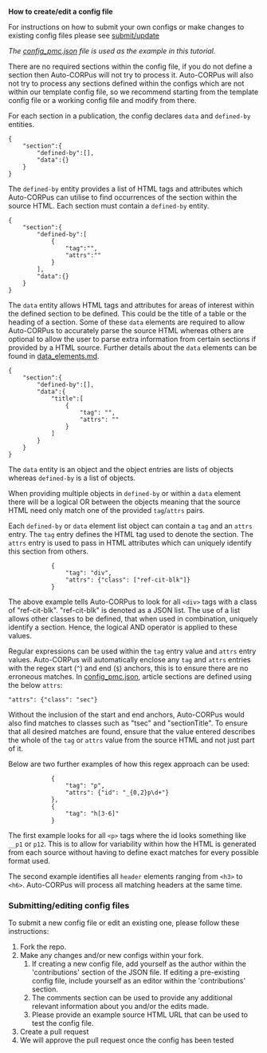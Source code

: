 **How to create/edit a config file**

For instructions on how to submit your own configs or make changes to existing config files please see [submit/update](#submit)

*The [config_pmc.json](https://github.com/omicsNLP/Auto-CORPus/blob/main/configs/config_pmc.json) file is used as the example in this tutorial.*

There are no required sections within the config file, if you do not define a section then Auto-CORPus will not try to process it.
Auto-CORPus will also not try to process any sections defined within the configs which are not within our template config file, 
so we recommend starting from the template config file or a working config file and modify from there.

For each section in a publication, the config declares `data` and `defined-by` entities. 

```
{
    "section":{
        "defined-by":[],
        "data":{}
    }
}
```

The `defined-by` entity provides a list of HTML tags and attributes which Auto-CORPus can utilise to find occurrences of the 
section within the source HTML. Each section must contain a `defined-by` entity.

```
{
    "section":{
        "defined-by":[
            {
                "tag":"",
                "attrs":""
            }
        ],
        "data":{}
    }
}
```

The `data` entity allows HTML tags and attributes for areas of interest within
the defined section to be defined. This could be the title of a table or the heading of a section. Some of these `data` elements
are required to allow Auto-CORPus to accurately parse the source HTML whereas others are optional to allow the user to parse extra information from certain sections if provided by a HTML source. Further details about the `data` elements can be found in [data_elements.md](data_elements.md).
```
{
    "section":{
        "defined-by":[],
        "data":{
            "title":[
                {
                    "tag": "",
                    "attrs": ""
                }
            ]
        }
    }
}
```
The `data` entity is an object and the object entries are lists of objects
whereas `defined-by` is a list of objects.

When providing multiple objects in `defined-by` or within a `data` element there will be a logical OR
between the objects meaning that the source HTML need only match
one of the provided `tag`/`attrs` pairs.

Each `defined-by` or `data` element list object can contain a `tag` and an `attrs` entry. The `tag` entry defines the HTML tag used to denote the section. The `attrs` entry is used to pass in HTML attributes which can uniquely identify
this section from others.

```
            {
                "tag": "div",
                "attrs": {"class": ["ref-cit-blk"]}
            }
```

The above example tells Auto-CORPus to look for all `<div>` tags with a class of "ref-cit-blk". "ref-cit-blk" is denoted as a JSON list.  The use of a list allows other classes to be defined, that when used in combination, uniquely identify a section.  Hence, the logical AND operator is applied to these values. 

Regular expressions can be used within the `tag` entry value and `attrs` entry values.
Auto-CORPus will automatically enclose any `tag` and `attrs` entries with the regex start (`^`) and end (`$`) anchors, this is to ensure there are no
erroneous matches. In [config_pmc.json](https://github.com/omicsNLP/Auto-CORPus/blob/main/configs/config_pmc.json), article sections are defined using the below `attrs`:

```
"attrs": {"class": "sec"}
```

Without the inclusion of the start and end anchors, Auto-CORPus would also find matches to classes such as "tsec" and 
"sectionTitle".  To ensure that all desired matches are found, ensure that the value entered describes the whole of the 
`tag` or `attrs` value from the source HTML and not just part of it.

Below are two further examples of how this regex approach can be used:

```
            {
                "tag": "p",
                "attrs": {"id": "_{0,2}p\d+"}
            },
            {
                "tag": "h[3-6]"
            }
```

The first example looks for all `<p>` tags where the id looks something like `__p1` or `p12`. This is to allow for variability within how
the HTML is generated from each source without having to define exact matches for every possible format used.

The second example identifies all `header` elements ranging from `<h3>` to `<h6>`. Auto-CORPus will process all matching
headers at the same time.


<h3><a name="submit">Submitting/editing config files</a></h3>

To submit a new config file or edit an existing one, please follow these instructions:

1) Fork the repo.
2) Make any changes and/or new configs within your fork.
   1) If creating a new config file, add yourself as the author within the 'contributions' section of the JSON file.  If editing a pre-existing config file, include yourself as an editor within the 'contributions' section.
   2) The comments section can be used to provide any additional relevant information about you and/or the edits made.
   3) Please provide an example source HTML URL that can be used to test the config file.
3) Create a pull request
4) We will approve the pull request once the config has been tested
